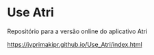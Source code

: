 # Use Atri

Repositório para a versão online do aplicativo Atri

https://jvprimakipr.github.io/Use_Atri/index.html
